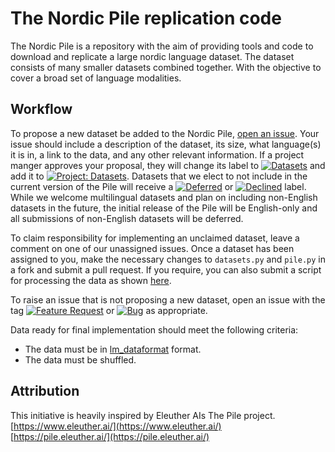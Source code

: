 # The Nordic Pile replication code

The Nordic Pile is a repository with the aim of providing tools and code to download and
replicate a large nordic language dataset. The dataset consists of many smaller datasets combined together.
With the objective to cover a broad set of language modalities.

## Workflow

To propose a new dataset be added to the Nordic Pile, [open an issue](https://github.com/ekgren/the-nordic-pile/issues/new).
Your issue should include a description of the dataset, its size, what language(s) it is in, 
a link to the data, and any other relevant information. If a project manger approves your proposal, 
they will change its label to [![Datasets](https://img.shields.io/github/labels/EleutherAI/The-Pile/Dataset)](https://github.com/EleutherAI/The-Pile/labels/Dataset) and add it to [![Project: Datasets](https://img.shields.io/badge/Project-Datasets-lightgrey)](https://github.com/EleutherAI/The-Pile/projects/2). Datasets that we elect to not include in the current version of the Pile will receive a [![Deferred](https://img.shields.io/github/labels/EleutherAI/The-Pile/Deferred%20to%20v2)](https://github.com/EleutherAI/The-Pile/labels/Deferred%20to%20v2) or [![Declined](https://img.shields.io/github/labels/EleutherAI/The-Pile/Declined)](https://github.com/ekgren/the-nordic-pile/labels/Declined) 
label. While we welcome multilingual datasets and plan on including non-English datasets in the future, 
the initial release of the Pile will be English-only and all submissions of non-English datasets will be deferred.

To claim responsibility for implementing an unclaimed dataset, 
leave a comment on one of our unassigned issues. Once a dataset 
has been assigned to you, make the necessary changes to `datasets.py` and `pile.py` 
in a fork and submit a pull request. If you require, you can also 
submit a script for processing the data as shown [here](https://github.com/EleutherAI/pile_enron_emails).

To raise an issue that is not proposing a new dataset, 
open an issue with the tag [![Feature Request](https://img.shields.io/github/labels/EleutherAI/The-Pile/Feature%20Request)](https://github.com/EleutherAI/The-Pile/labels/Feature%20Request) or [![Bug](https://img.shields.io/github/labels/EleutherAI/The-Pile/Bug)](https://github.com/ekgren/the-nordic-pile/labels/Bug) as appropriate.

Data ready for final implementation should meet the following criteria:

- The data must be in [lm_dataformat](https://github.com/leogao2/lm_dataformat/) format.
- The data must be shuffled.

## Attribution
This initiative is heavily inspired by Eleuther AIs The Pile project.  
[https://www.eleuther.ai/](https://www.eleuther.ai/)  
[https://pile.eleuther.ai/](https://pile.eleuther.ai/)  

